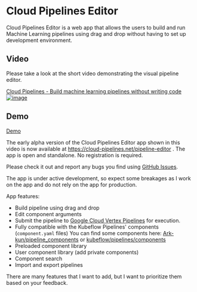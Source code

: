 # Cloud Pipelines Editor

Cloud Pipelines Editor is a web app that allows the users to build and run Machine Learning pipelines using drag and drop without having to set up development environment.

## Video

Please take a look at the short video demonstrating the visual pipeline editor.

[Cloud Pipelines - Build machine learning pipelines without writing code](https://www.youtube.com/watch?v=7g22nupCDes)
[![image](https://user-images.githubusercontent.com/1829149/127566707-fceb9e41-1126-4588-b94a-c69e87fe0488.png)](https://www.youtube.com/watch?v=7g22nupCDes)

## Demo

[Demo](https://cloud-pipelines.net/pipeline-editor)

The early alpha version of the Cloud Pipelines Editor app shown in this video is now available at <https://cloud-pipelines.net/pipeline-editor> . The app is open and standalone. No registration is required.

Please check it out and report any bugs you find using [GitHub Issues](https://github.com/Cloud-Pipelines/pipeline-editor/issues).

The app is under active development, so expect some breakages as I work on the app and do not rely on the app for production.

App features:

* Build pipeline using drag and drop
* Edit component arguments
* Submit the pipeline to [Google Cloud Vertex Pipelines](https://cloud.google.com/vertex-ai/docs/pipelines/) for execution.
* Fully compatible with the Kubeflow Pipelines' components (`component.yaml` files) You can find some components here: [Ark-kun/pipeline_components](https://github.com/Ark-kun/pipeline_components/tree/master/components) or [kubeflow/pipelines/components](https://github.com/kubeflow/pipelines/tree/master/components#index-of-components)
* Preloaded component library
* User component library (add private components)
* Component search
* Import and export pipelines

There are many features that I want to add, but I want to prioritize them based on your feedback.
